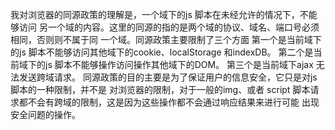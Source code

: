 我对浏览器的同源政策的理解是，一个域下的js 脚本在未经允许的情况下，不能够访问
另一个域的内容。这里的同源的指的是两个域的协议、域名、端口号必须相同，否则则不属于同
一个域。同源政策主要限制了三个方面
第一个是当前域下的js 脚本不能够访问其他域下的cookie、localStorage 和indexDB。
第二个是当前域下的js 脚本不能够操作访问操作其他域下的DOM。
第三个是当前域下ajax 无法发送跨域请求。
同源政策的目的主要是为了保证用户的信息安全，它只是对js 脚本的一种限制，并不是
对浏览器的限制，对于一般的img、或者
script 脚本请求都不会有跨域的限制，这是因为这些操作都不会通过响应结果来进行可能
出现安全问题的操作。